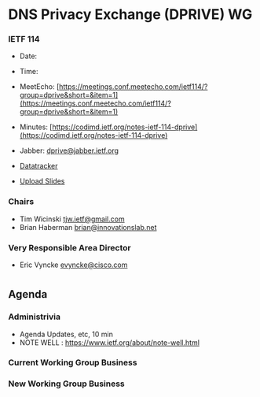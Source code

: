 
# DNS Privacy Exchange (DPRIVE) WG
### IETF 114

* Date: 
* Time: 
* MeetEcho: [https://meetings.conf.meetecho.com/ietf114/?group=dprive&short=&item=1](https://meetings.conf.meetecho.com/ietf114/?group=dprive&short=&item=1)
* Minutes: [https://codimd.ietf.org/notes-ietf-114-dprive](https://codimd.ietf.org/notes-ietf-114-dprive)

* Jabber: [dprive@jabber.ietf.org](dprive@jabber.ietf.org)

* [Datatracker](https://datatracker.ietf.org/wg/dprive/documents/)

* [Upload Slides](https://datatracker.ietf.org/meeting/114/session/dprive)

### Chairs
* Tim Wicinski <tjw.ietf@gmail.com>
* Brian Haberman <brian@innovationslab.net>

### Very Responsible Area Director
* Eric Vyncke <evyncke@cisco.com>

#
## Agenda

### Administrivia

* Agenda Updates, etc,  10 min
* NOTE WELL : https://www.ietf.org/about/note-well.html

### Current Working Group Business


### New Working Group Business
